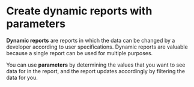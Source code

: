 # Create dynamic reports with parameters

**Dynamic reports** are reports in which the data can be changed by a developer according to user specifications. Dynamic reports are valuable because a single report can be used for multiple purposes. 

You can use **parameters** by determining the values that you want to see data for in the report, and the report updates accordingly by filtering the data for you.
